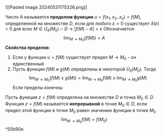 ![[Pasted image 20240531175326.png]]

Число A называется **пределом функции** $u = f(x_1, x_2..x_n) = f(M)$, определенной на множестве $D$, если для любого $\varepsilon > 0$ существует $\delta(\varepsilon)$ > 0 для всех $M \in \dot{U}_\delta(M_0) \cap{D}$ ->
$|f(M) - A| < \varepsilon$
Обозначается: $$\lim_{M \to M_0}{(f(M))} = A$$
**Свойства пределов**:

1. Если у функции $u = f(M)$ существует предел $M \to M_0$ - он единственный
2. Пусть функции $f(M)$ и $g(M)$ определены в некоторой $\dot{U}_\delta(M_0)$. Тогда $$\lim_{M \to M_0}{(f(M) \pm g(M))} = \lim_{M \to M_0}{f(M)} \pm \lim_{M \to M_0}{g(M)} $$Если пределы конечны

Пусть функция $z = f(M)$ определена на множестве $D$ и точка $M_0 \in D$. Функция $z = f(M)$ называется **непрерывной** в точке $M_0 \in D$, если предел этой функции в точке $M_0$ равен значению функции в точке $M_0$$$\lim_{M \to M_0}f(M) = f(M_0)$$ ^50b90e